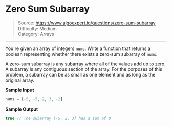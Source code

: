 # Zero Sum Subarray
> Source: https://www.algoexpert.io/questions/zero-sum-subarray  
> Difficulty: Medium  
> Category: Arrays
---

You're given an array of integers `nums`. Write a function that returns a 
boolean representing whether there exists a zero-sum subarray of `nums`.

A zero-sum subarray is any subarray where all of the values add up to zero. A
subarray is any contiguous section of the array. For the porposes of this
problem, a subarray can be as small as one element and as long as the original
array.

**Sample Input**
```javascript
nums = [-5, -5, 2, 3, -2]
```

**Sample Output**
```javascript
true // The subarray [-5, 2, 3] has a sum of 0
```
